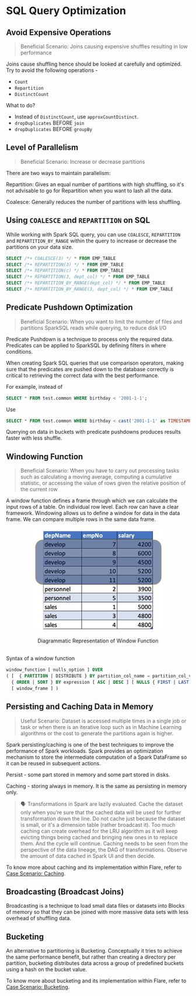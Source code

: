 # SQL Query Optimization

## Avoid Expensive Operations

> Beneficial Scenario: Joins causing expensive shuffles resulting in low performance
> 

Joins cause shuffling hence should be looked at carefully and optimized. Try to avoid the following operations - 

- `Count`
- `Repartition`
- `DistinctCount`

What to do?

- Instead of `DistinctCount`, use `approxCountDistinct`.
- `dropDuplicates` BEFORE `join`
- `dropDuplicates` BEFORE `groupBy`

## Level of Parallelism

> Beneficial Scenario: Increase or decrease partitions
> 

There are two ways to maintain parallelism:

Repartition: Gives an equal number of partitions with high shuffling, so it's not advisable to go for Repartition when you want to lash all the data.

Coalesce: Generally reduces the number of partitions with less shuffling.

## Using `COALESCE` and `REPARTITION` on SQL

While working with Spark SQL query, you can use `COALESCE`, `REPARTITION` and `REPARTITION_BY_RANGE` within the query to increase or decrease the partitions on your data size.

```sql
SELECT /*+ COALESCE(3) */ * FROM EMP_TABLE
SELECT /*+ REPARTITION(3) */ * FROM EMP_TABLE
SELECT /*+ REPARTITION(c) */ * FROM EMP_TABLE
SELECT /*+ REPARTITION(3, dept_col) */ * FROM EMP_TABLE
SELECT /*+ REPARTITION_BY_RANGE(dept_col) */ * FROM EMP_TABLE
SELECT /*+ REPARTITION_BY_RANGE(3, dept_col) */ * FROM EMP_TABLE
```

## Predicate Pushdown Optimization

> Beneficial Scenario: When you want to limit the number of files and partitions SparkSQL reads while querying, to reduce disk I/O
> 

Predicate Pushdown is a technique to process only the required data. Predicates can be applied to SparkSQL by defining filters in where conditions. 

When creating Spark SQL queries that use comparison operators, making sure that the predicates are pushed down to the database correctly is critical to retrieving the correct data with the best performance.

For example, instead of 

```sql
SELECT * FROM test.common WHERE birthday < '2001-1-1';
```

Use 

```sql
SELECT * FROM test.common WHERE birthday < cast('2001-1-1' as TIMESTAMP)
```

Querying on data in buckets with predicate pushdowns produces results faster with less shuffle.

## Windowing Function

> Beneficial Scenario: When you have to carry out processing tasks such as calculating a moving average, computing a cumulative statistic, or accessing the value of rows given the relative position of the current row
> 

A window function defines a frame through which we can calculate the input rows of a table. On individual row level. Each row can have a clear framework. Windowing allows us to define a window for data in the data frame. We can compare multiple rows in the same data frame.
 
<center>

![Picture](./Untitled.png)

</center>

<figcaption align = "center">Diagrammatic Representation of Window Function</figcaption>
<br>

Syntax of a window function

```sql
window_function [ nulls_option ] OVER
( [  { PARTITION | DISTRIBUTE } BY partition_col_name = partition_col_val ( [ , ... ] ) ]
  { ORDER | SORT } BY expression [ ASC | DESC ] [ NULLS { FIRST | LAST } ] [ , ... ]
  [ window_frame ] )
```

## Persisting and Caching Data in Memory

> Useful Scenario: Dataset is accessed multiple times in a single job or task or when there is an iterative loop such as in Machine Learning algorithms or the cost to generate the partitions again is higher.
> 

Spark persisting/caching is one of the best techniques to improve the performance of Spark workloads. Spark provides an optimization mechanism to store the intermediate computation of a Spark DataFrame so it can be reused in subsequent actions.

Persist - some part stored in memory and some part stored in disks.

Caching - storing always in memory. It is the same as persisting in memory only.


> 🗣️ Transformations in Spark are lazily evaluated. Cache the dataset only when you’re sure that the cached data will be used for further transformation down the line. Do not cache just because the dataset is small, or it's a dimension table (rather broadcast it). Too much caching can create overhead for the LRU algorithm as it will keep evicting things being cached and bringing new ones in to replace them. And the cycle will continue. 
Caching needs to be seen from the perspective of the data lineage, the DAG of transformations. Observe the amount of data cached in Spark UI and then decide.


To know more about caching and its implementation within Flare, refer to
[Case Scenario: Caching](../../../Case%20Scenario/Caching.md).

## Broadcasting (Broadcast Joins)

Broadcasting is a technique to load small data files or datasets into Blocks of memory so that they can be joined with more massive data sets with less overhead of shuffling data.

## Bucketing

An alternative to partitioning is Bucketing. Conceptually it tries to achieve the same performance benefit, but rather than creating a directory per partition, bucketing distributes data across a group of predefined buckets using a hash on the bucket value.

To know more about bucketing and its implementation within Flare, refer to
[Case Scenario: Bucketing](../../../Case%20Scenario/Bucketing/Bucketing.md).
